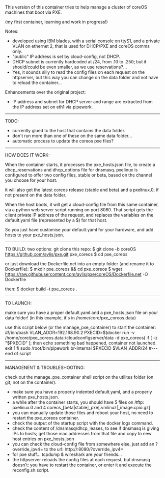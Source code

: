 This version of this container tries to help manage a cluster of coreOS machines that boot via PXE.

(my first container, learning and work in progress!)

Notes:
- developed using IBM blades, with a serial console on ttyS1, and a private VLAN on ethernet 2, that is used for DHCP/PXE and coreOS comms only.
- "public" IP address is set by cloud-config, not DHCP.
- DHCP subnet is currently hardcoded at /24, from .10 to .250; but it should/could be even smaller, as we use reservations?... 
- Yes, it sounds silly to read the config files on each request on the httpserver, but this way you can change on the data folder and not have to reload the container...

Enhancements over the original project:
- IP address and subnet for DHCP server and range are extracted from the IP address set on eth1 via pipework.
 
*********************
TODO:
- currently glued to the host that contains the data folder. 
- don't run more than one of these on the same data folder...
- automatic process to update the coreos pxe files?


*********************
HOW DOES IT WORK:

When the container starts, it processes the pxe_hosts.json file, to create a dhcp_reservations and dhcp_options file for dnsmasq.
pxelinux is configured to offer two config files, stable or beta, based on the channel you choose for your host. 

it will also get the latest coreos release (stable and beta) and a pxelinux.0, if not present on the data folder.

When the host boots, it will get a cloud-config file from this same container, via a python web server script running on port 8080.
That script gets the client private IP address of the request, and replaces the variables on the default.yaml file
(represented by a $<placeholder>) for that host.
  
So you just have customise your default.yaml for your hardware, and add hosts to your pxe_hosts.json.

*********************
TO BUILD:
two options: git clone this repo: 
$ git clone -b coreOS https://github.com/avlis/pxe.git pxe_coreos
$ cd pxe_coreos

or just download the Dockerfile.net into an empty folder (and rename it to Dockerfile):
$ mkdir pxe_coreos && cd pxe_coreos
$ wget https://raw.githubusercontent.com/avlis/pxe/coreOS/Dockerfile.net -O Dockerfile
 
then:
$ docker build -t pxe_coreos .


*********************
TO LAUNCH:

make sure you have a proper default.yaml and a pxe_hosts.json file on your data folder!
(in this example, it's in /home/core/pxe_coreos.data)

use this script below (or the manage_pxe_container) to start the container:
#!/bin/bash
VLAN_ADDR=192.168.90.2
PXECID=$(docker run -v /home/core/pxe_coreos.data:/cloudconfigserver/data -d pxe_coreos)
if [ -z "$PXECID" ]; then
   echo something bad happened, container not launched.
   exit 1
fi
sudo /root/bin/pipework br-internal $PXECID $VLAN_ADDR/24
#--- end of script

*********************
MANAGENENT & TROUBLESHOOTING:

check out the manage_pxe_container shell script on the utilites folder (on git, not on the container).

- make sure you have a properly indented default.yaml, and a properly written pxe_hosts.json.
- a while after the container starts, you should have 5 files on <data folder>/tftp: pxelinux.0 and 4 coreos_[beta|stable]_pxe[.vmlinuz|_image.cpio.gz]
- you can manually update those files and reboot your host, no need to restart the pxe_coreos container.
- check the output of the startup script with the docker logs command.
- check the content of <data folder>/dnsmasq/dhcp_leases, to see if dnsmasq is giving IPs to hosts;
  get those mac addresses from that file and copy to new host entries on pxe_hosts.json
- you can check the cloud-config file from somewhere else, just add an ?override_ipv4=<ip> to the url:
  http://<ip of the container>:8080/?override_ipv4=<ip you want to check>
- for pxe stuff... tcpdump & wireshark are your friends...
- the httpserver reloads the config files at each request, but dnsmasq doesn't: you have to restart the container, or 
  enter it and execute the reconfig.sh script.




